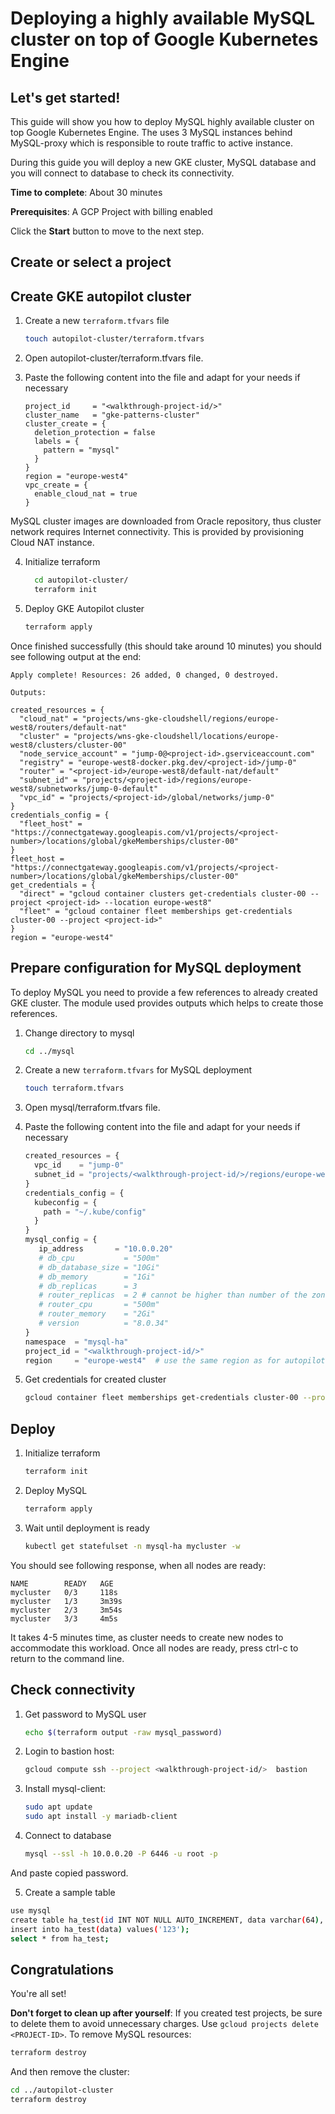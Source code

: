 # Deploying a highly available MySQL cluster on top of Google Kubernetes Engine
<walkthrough-tutorial-duration duration="40"></walkthrough-tutorial-duration>

## Let's get started!
This guide will show you how to deploy MySQL highly available cluster on top Google Kubernetes Engine. The uses 3 MySQL instances behind MySQL-proxy which is responsible to route traffic to active instance.

During this guide you will deploy a new GKE cluster, MySQL database and you will connect to database to check its connectivity.

**Time to complete**: About 30 minutes

**Prerequisites**: A GCP Project with billing enabled

Click the **Start** button to move to the next step.


## Create or select a project
<walkthrough-project-setup billing="true"></walkthrough-project-setup>


## Create GKE autopilot cluster
1. Create a new `terraform.tfvars` file
    ```sh
    touch autopilot-cluster/terraform.tfvars
    ```

2. Open <walkthrough-editor-open-file filePath="autopilot-cluster/terraform.tfvars">autopilot-cluster/terraform.tfvars</walkthrough-editor-open-file> file.

3. Paste the following content into the file and adapt for your needs if necessary
   ```hcl
   project_id     = "<walkthrough-project-id/>"
   cluster_name   = "gke-patterns-cluster"
   cluster_create = {
     deletion_protection = false
     labels = {
       pattern = "mysql"
     }
   }
   region = "europe-west4"
   vpc_create = {
     enable_cloud_nat = true
   }
   ```
MySQL cluster images are downloaded from Oracle repository, thus cluster network requires Internet connectivity. This is provided by provisioning Cloud NAT instance.

4. Initialize terraform
    ```sh
      cd autopilot-cluster/
      terraform init
    ```

5. Deploy GKE Autopilot cluster
    ```sh
    terraform apply
    ````

Once finished successfully (this should take around 10 minutes) you should see following output at the end:
   ```terminal
   Apply complete! Resources: 26 added, 0 changed, 0 destroyed.

   Outputs:

   created_resources = {
     "cloud_nat" = "projects/wns-gke-cloudshell/regions/europe-west8/routers/default-nat"
     "cluster" = "projects/wns-gke-cloudshell/locations/europe-west8/clusters/cluster-00"
     "node_service_account" = "jump-0@<project-id>.gserviceaccount.com"
     "registry" = "europe-west8-docker.pkg.dev/<project-id>/jump-0"
     "router" = "<project-id>/europe-west8/default-nat/default"
     "subnet_id" = "projects/<project-id>/regions/europe-west8/subnetworks/jump-0-default"
     "vpc_id" = "projects/<project-id>/global/networks/jump-0"
   }
   credentials_config = {
     "fleet_host" = "https://connectgateway.googleapis.com/v1/projects/<project-number>/locations/global/gkeMemberships/cluster-00"
   }
   fleet_host = "https://connectgateway.googleapis.com/v1/projects/<project-number>/locations/global/gkeMemberships/cluster-00"
   get_credentials = {
     "direct" = "gcloud container clusters get-credentials cluster-00 --project <project-id> --location europe-west8"
     "fleet" = "gcloud container fleet memberships get-credentials cluster-00 --project <project-id>"
   }
   region = "europe-west4"
   ```

## Prepare configuration for MySQL deployment
To deploy MySQL you need to provide a few references to already created GKE cluster. The module used provides outputs
which helps to create those references.

1. Change directory to mysql
    ```sh
    cd ../mysql
    ```
2. Create a new `terraform.tfvars` for MySQL deployment
   ```sh
   touch terraform.tfvars
   ```

3. Open <walkthrough-editor-open-file filePath="mysql/terraform.tfvars">mysql/terraform.tfvars</walkthrough-editor-open-file> file.

4. Paste the following content into the file and adapt for your needs if necessary
   ```tfvars
   created_resources = {
     vpc_id    = "jump-0"
     subnet_id = "projects/<walkthrough-project-id/>/regions/europe-west4/subnetworks/jump-0-default"
   }
   credentials_config = {
     kubeconfig = {
       path = "~/.kube/config"
     }
   }
   mysql_config = {
      ip_address       = "10.0.0.20"
      # db_cpu           = "500m"
      # db_database_size = "10Gi"
      # db_memory        = "1Gi"
      # db_replicas      = 3
      # router_replicas  = 2 # cannot be higher than number of the zones in region
      # router_cpu       = "500m"
      # router_memory    = "2Gi"
      # version          = "8.0.34"
   }
   namespace  = "mysql-ha"
   project_id = "<walkthrough-project-id/>"
   region     = "europe-west4"  # use the same region as for autopilot-cluster
   ```

5. Get credentials for created cluster
   ```sh
   gcloud container fleet memberships get-credentials cluster-00 --project <walkthrough-project-id/>
   ```

## Deploy
1. Initialize terraform
   ```sh
   terraform init
    ```

2. Deploy MySQL
    ```sh
    terraform apply
    ````

3. Wait until deployment is ready
   ```sh
   kubectl get statefulset -n mysql-ha mycluster -w
   ```
You should see following response, when all nodes are ready:
   ```terminal
   NAME        READY   AGE
   mycluster   0/3     118s
   mycluster   1/3     3m39s
   mycluster   2/3     3m54s
   mycluster   3/3     4m5s
   ```
   It takes 4-5 minutes time, as cluster needs to create new nodes to accommodate this workload. Once all nodes are ready, press ctrl-c to return to the command line.

## Check connectivity
1. Get password to MySQL user
   ```sh
   echo $(terraform output -raw mysql_password)
   ```

2. Login to bastion host:
   ```sh
   gcloud compute ssh --project <walkthrough-project-id/>  bastion
   ```

3. Install mysql-client:
   ```sh
   sudo apt update
   sudo apt install -y mariadb-client
   ```

4. Connect to database
   ```sh
   mysql --ssl -h 10.0.0.20 -P 6446 -u root -p
   ```
And paste copied password.

5. Create a sample table
```sh
use mysql
create table ha_test(id INT NOT NULL AUTO_INCREMENT, data varchar(64), PRIMARY KEY (id));
insert into ha_test(data) values('123');
select * from ha_test;
```

## Congratulations
<walkthrough-conclusion-trophy></walkthrough-conclusion-trophy>

You're all set!

**Don't forget to clean up after yourself**: If you created test projects, be sure to delete them to avoid unnecessary charges. Use `gcloud projects delete <PROJECT-ID>`.
To remove MySQL resources:
```sh
terraform destroy
```

And then remove the cluster:
```sh
cd ../autopilot-cluster
terraform destroy
```
